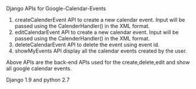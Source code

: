 Django APIs for Google-Calendar-Events

1. createCalenderEvent API to create a new calendar event. Input will be passed using the CalenderHandler() in the XML format.
2. editCalendarEvent API to create a new calendar event. Input will be passed using the CalenderHandler() in the XML format.
3. deleteCalendarEvent API to delete the event using event id.
4. showMyEvents API display all the calendar events created by the user.


Above APIs are the back-end APIs used for the create,delete,edit and show all google calendar events.

Django 1.9 and python 2.7    

